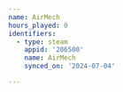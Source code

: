 ```yaml
---
name: AirMech
hours_played: 0
identifiers:
  - type: steam
    appid: '206500'
    name: AirMech
    synced_on: '2024-07-04'

---
```

